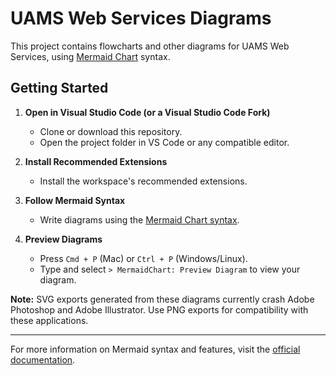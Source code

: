 # UAMS Web Services Diagrams

This project contains flowcharts and other diagrams for UAMS Web Services, using [Mermaid Chart](https://docs.mermaidchart.com/) syntax.

## Getting Started

1. **Open in Visual Studio Code (or a Visual Studio Code Fork)**
   - Clone or download this repository.
   - Open the project folder in VS Code or any compatible editor.

2. **Install Recommended Extensions**
   - Install the workspace's recommended extensions.

3. **Follow Mermaid Syntax**
   - Write diagrams using the [Mermaid Chart syntax](https://docs.mermaidchart.com/).

4. **Preview Diagrams**
   - Press `Cmd + P` (Mac) or `Ctrl + P` (Windows/Linux).
   - Type and select `> MermaidChart: Preview Diagram` to view your diagram.

**Note:** SVG exports generated from these diagrams currently crash Adobe Photoshop and Adobe Illustrator. Use PNG exports for compatibility with these applications.

---

For more information on Mermaid syntax and features, visit the [official documentation](https://docs.mermaidchart.com/).

